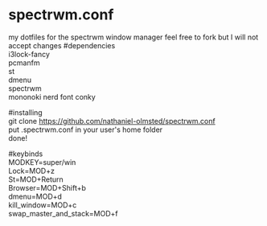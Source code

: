 # spectrwm.conf
my dotfiles for the spectrwm window manager
feel free to fork but I will not accept changes
#dependencies                                      
i3lock-fancy                                       
pcmanfm                            
st                          
dmenu                        
spectrwm                       
mononoki nerd font
conky                                                          

#installing                       
git clone https://github.com/nathaniel-olmsted/spectrwm.conf                    
put .spectrwm.conf in your user's home folder                      
done!             
 
#keybinds                        
MODKEY=super/win                      
Lock=MOD+z                                  
St=MOD+Return                                    
Browser=MOD+Shift+b                                         
dmenu=MOD+d                            
kill_window=MOD+c                             
swap_master_and_stack=MOD+f                        
       
